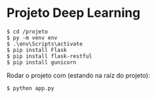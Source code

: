 # Projeto Deep Learning

```shell
$ cd /projeto
$ py -m venv env
$ .\env\Scripts\activate
$ pip install Flask
$ pip install flask-restful
$ pip install gunicorn
```

Rodar o projeto com (estando na raíz do projeto):

```shell
$ python app.py
```

